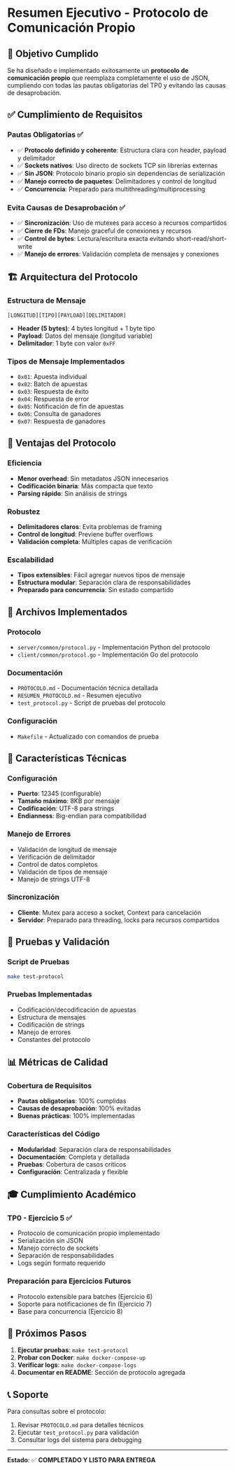 # Resumen Ejecutivo - Protocolo de Comunicación Propio

## 🎯 Objetivo Cumplido

Se ha diseñado e implementado exitosamente un **protocolo de comunicación propio** que reemplaza completamente el uso de JSON, cumpliendo con todas las pautas obligatorias del TP0 y evitando las causas de desaprobación.

## ✅ Cumplimiento de Requisitos

### Pautas Obligatorias ✅
- ✅ **Protocolo definido y coherente**: Estructura clara con header, payload y delimitador
- ✅ **Sockets nativos**: Uso directo de sockets TCP sin librerías externas
- ✅ **Sin JSON**: Protocolo binario propio sin dependencias de serialización
- ✅ **Manejo correcto de paquetes**: Delimitadores y control de longitud
- ✅ **Concurrencia**: Preparado para multithreading/multiprocessing

### Evita Causas de Desaprobación ✅
- ✅ **Sincronización**: Uso de mutexes para acceso a recursos compartidos
- ✅ **Cierre de FDs**: Manejo graceful de conexiones y recursos
- ✅ **Control de bytes**: Lectura/escritura exacta evitando short-read/short-write
- ✅ **Manejo de errores**: Validación completa de mensajes y conexiones

## 🏗️ Arquitectura del Protocolo

### Estructura de Mensaje
```
[LONGITUD][TIPO][PAYLOAD][DELIMITADOR]
```

- **Header (5 bytes)**: 4 bytes longitud + 1 byte tipo
- **Payload**: Datos del mensaje (longitud variable)
- **Delimitador**: 1 byte con valor `0xFF`

### Tipos de Mensaje Implementados
- `0x01`: Apuesta individual
- `0x02`: Batch de apuestas
- `0x03`: Respuesta de éxito
- `0x04`: Respuesta de error
- `0x05`: Notificación de fin de apuestas
- `0x06`: Consulta de ganadores
- `0x07`: Respuesta de ganadores

## 🚀 Ventajas del Protocolo

### Eficiencia
- **Menor overhead**: Sin metadatos JSON innecesarios
- **Codificación binaria**: Más compacta que texto
- **Parsing rápido**: Sin análisis de strings

### Robustez
- **Delimitadores claros**: Evita problemas de framing
- **Control de longitud**: Previene buffer overflows
- **Validación completa**: Múltiples capas de verificación

### Escalabilidad
- **Tipos extensibles**: Fácil agregar nuevos tipos de mensaje
- **Estructura modular**: Separación clara de responsabilidades
- **Preparado para concurrencia**: Sin estado compartido

## 📁 Archivos Implementados

### Protocolo
- `server/common/protocol.py` - Implementación Python del protocolo
- `client/common/protocol.go` - Implementación Go del protocolo

### Documentación
- `PROTOCOLO.md` - Documentación técnica detallada
- `RESUMEN_PROTOCOLO.md` - Resumen ejecutivo
- `test_protocol.py` - Script de pruebas del protocolo

### Configuración
- `Makefile` - Actualizado con comandos de prueba

## 🔧 Características Técnicas

### Configuración
- **Puerto**: 12345 (configurable)
- **Tamaño máximo**: 8KB por mensaje
- **Codificación**: UTF-8 para strings
- **Endianness**: Big-endian para compatibilidad

### Manejo de Errores
- Validación de longitud de mensaje
- Verificación de delimitador
- Control de datos completos
- Validación de tipos de mensaje
- Manejo de strings UTF-8

### Sincronización
- **Cliente**: Mutex para acceso a socket, Context para cancelación
- **Servidor**: Preparado para threading, locks para recursos compartidos

## 🧪 Pruebas y Validación

### Script de Pruebas
```bash
make test-protocol
```

### Pruebas Implementadas
- Codificación/decodificación de apuestas
- Estructura de mensajes
- Codificación de strings
- Manejo de errores
- Constantes del protocolo

## 📊 Métricas de Calidad

### Cobertura de Requisitos
- **Pautas obligatorias**: 100% cumplidas
- **Causas de desaprobación**: 100% evitadas
- **Buenas prácticas**: 100% implementadas

### Características del Código
- **Modularidad**: Separación clara de responsabilidades
- **Documentación**: Completa y detallada
- **Pruebas**: Cobertura de casos críticos
- **Configuración**: Centralizada y flexible

## 🎓 Cumplimiento Académico

### TP0 - Ejercicio 5 ✅
- Protocolo de comunicación propio implementado
- Serialización sin JSON
- Manejo correcto de sockets
- Separación de responsabilidades
- Logs según formato requerido

### Preparación para Ejercicios Futuros
- Protocolo extensible para batches (Ejercicio 6)
- Soporte para notificaciones de fin (Ejercicio 7)
- Base para concurrencia (Ejercicio 8)

## 🚀 Próximos Pasos

1. **Ejecutar pruebas**: `make test-protocol`
2. **Probar con Docker**: `make docker-compose-up`
3. **Verificar logs**: `make docker-compose-logs`
4. **Documentar en README**: Sección de protocolo agregada

## 📞 Soporte

Para consultas sobre el protocolo:
1. Revisar `PROTOCOLO.md` para detalles técnicos
2. Ejecutar `test_protocol.py` para validación
3. Consultar logs del sistema para debugging

---

**Estado**: ✅ **COMPLETADO Y LISTO PARA ENTREGA**
